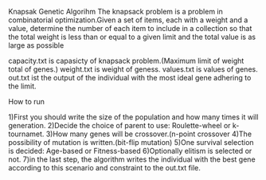 Knapsak Genetic Algorihm 
The knapsack problem is a problem in combinatorial optimization.Given a set of items, each with a weight and a value, determine the number of each item to include in a collection so that the total weight is less than or equal to a given limit and the total value is as large as possible

capacity.txt is capasicty of knapsack problem.(Maximum limit of weight total of genes.)
weight.txt is weight of geness.
values.txt is values of genes.
out.txt ist the output of the individual with the most ideal gene adhering to the limit.


How to run

1)First you should write the size of the population and how many times it will generation.
2)Decide the choice of parent to use: Roulette-wheel or k-tournamet.
3)How many genes will be crossover.(n-point crossover
4)The possibility of mutation is written.(bit-flip mutation)
5)One survival selection is decided: Age-based or Fitness-based
6)Optionally elitism is selected or not.
7)in the last step, the algorithm writes the individual with the best gene according to this scenario and constraint to the out.txt file.